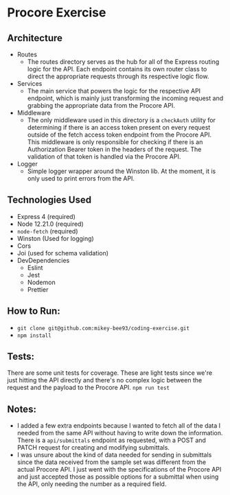 # Procore Exercise

## Architecture

- Routes
  - The routes directory serves as the hub for all of the Express routing logic for the API. Each endpoint contains its own router class to direct the appropriate requests through its respective logic flow.
- Services
  - The main service that powers the logic for the respective API endpoint, which is mainly just transforming the incoming request and grabbing the appropriate data from the Procore API.
- Middleware
  - The only middleware used in this directory is a `checkAuth` utility for determining if there is an access token present on every request outside of the fetch access token endpoint from the Procore API. This middleware is only responsible for checking if there is an Authorization Bearer token in the headers of the request. The validation of that token is handled via the Procore API.
- Logger
  - Simple logger wrapper around the Winston lib. At the moment, it is only used to print errors from the API.

## Technologies Used

- Express 4 (required)
- Node 12.21.0 (required)
- `node-fetch` (required)
- Winston (Used for logging)
- Cors
- Joi (used for schema validation)
- DevDependencies
  - Eslint
  - Jest
  - Nodemon
  - Prettier

## How to Run:

- `git clone git@github.com:mikey-bee93/coding-exercise.git`
- `npm install`

## Tests:

There are some unit tests for coverage. These are light tests since we're just hitting the API directly and there's no complex logic between the request and the payload to the Procore API.
`npm run test`

## Notes:

- I added a few extra endpoints because I wanted to fetch all of the data I needed from the same API without having to write down the information. There is a `api/submittals` endpoint as requested, with a POST and PATCH request for creating and modifying submittals.
- I was unsure about the kind of data needed for sending in submittals since the data received from the sample set was different from the actual Procore API. I just went with the specifications of the Procore API and just accepted those as possible options for a submittal when using the API, only needing the number as a required field.
